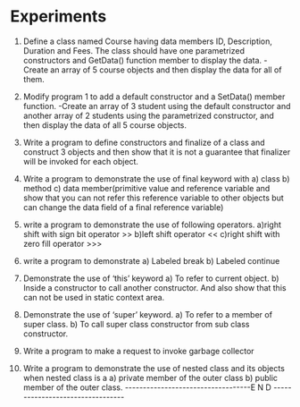 # Experiments


1. Define a class named Course having data members ID, Description, Duration
and Fees. The class should have one parametrized constructors and GetData()
function member to display the data.
-Create an array of 5 course objects and then display the data for all
of them.

2. Modify program 1 to add a default constructor and a SetData() member
function.
-Create an array of 3 student using the default constructor and another
array of 2 students using the parametrized constructor, and then display
the data of all 5 course objects.

3. Write a program to define constructors and finalize of a class and
construct 3 objects and then show that it is not a guarantee that finalizer
will be invoked for each object.

4. Write a program to demonstrate the use of final keyword with
a) class
b) method
c) data member(primitive value and reference variable and show that you
can not refer this reference variable to other objects but can change
the data field of a final reference variable)

5. write a program to demonstrate the use of following operators.
a)right shift with sign bit operator >>
b)left shift operator <<
c)right shift with zero fill operator >>>

6. write a program to demonstrate
a) Labeled break
b) Labeled continue

7. Demonstrate the use of ‘this’ keyword
a) To refer to current object.
b) Inside a constructor to call another constructor.
And also show that this can not be used in static context area.

8. Demonstrate the use of ‘super’ keyword.
a) To refer to a member of super class.
b) To call super class constructor from sub class constructor.

9. Write a program to make a request to invoke garbage collector

10. Write a program to demonstrate the use of nested class and its objects
when nested class is a
a) private member of the outer class
b) public member of the outer class.
-----------------------------------E N D ---------------------------------
